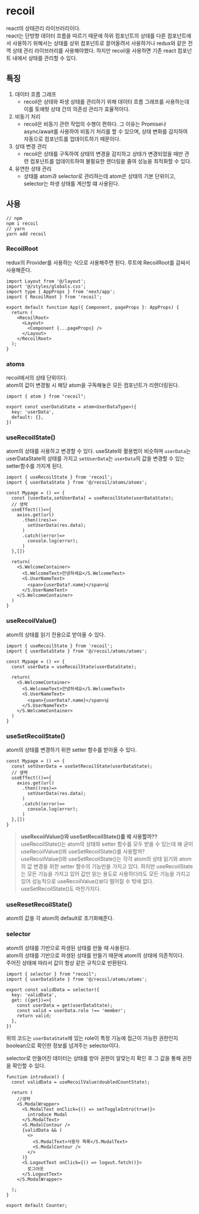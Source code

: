 # recoil

react의 상태관리 라이브러리이다.  
react는 단방향 데이터 흐름을 따르기 때문에 하위 컴포넌트의 상태를 다른 컴포넌트에서 사용하기 위해서는 상태를 상위 컴포넌트로 끌어올려서 사용하거나 redux와 같은 전역 상태 관리 라이브러리를 사용해야했다.
하지만 recoil을 사용하면 기존 react 컴포넌트 내에서 상태를 관리할 수 있다.

## 특징

1. 데이터 흐름 그래프
    - recoil은 상태와 파생 상태를 관리하기 위해 데이터 흐름 그래프를 사용하는데 이를 토애헛 상태 간의 의존성 관리가 효율적이다.
2. 비동기 처리
   - recoil은 비동기 관련 작업의 수행이 편하다. 그 이유는 Promise나 async/await를 사용하여 비동기 처리를 할 수 있으며, 상태 변화를 감지하여 자동으로 컴포넌트를 업데이트하기 때문이다.
3. 상태 변경 관리
    - recoil은 상태를 구독하여 상태의 변경을 감지하고 상태가 변경되었을 때만 관련 컴포넌트를 업데이트하여 불필요한 렌더링을 줄여 성능을 최적화할 수 있다.
4. 유연한 상태 관리
    - 상태를 atom과 selector로 관리하는데 atom은 상태의 기본 단위이고, selector는 파생 상태를 계산할 떄 사용된다.

## 사용

```
// npm 
npm i recoil
// yarn 
yarn add recoil
```

### RecoilRoot

redux의 Provider를 사용하는 식으로 사용해주면 된다.
루트에 RecoilRoot를 감싸서 사용해준다.

```tsx
import Layout from '@/layout';
import '@/styles/globals.css';
import type { AppProps } from 'next/app';
import { RecoilRoot } from 'recoil';

export default function App({ Component, pageProps }: AppProps) {
  return (
    <RecoilRoot>
      <Layout>
        <Component {...pageProps} />
      </Layout>
    </RecoilRoot>
  );
}
```

### atoms

recoil에서의 상태 단위이다.  
atom의 값이 변경될 시 해당 atom을 구독해놓은 모든 컴포넌트가 리렌더링된다.

```tsx
import { atom } from "recoil";

export const userDataState = atom<UserDataType>({
  key: 'userData',
  default: {},
})
```

### useRecoilState()

atom의 상태를 사용하고 변경할 수 있다.
useState와 활용법이 비슷하며 `userData`는 userDataState의 상태를 가지고 `setUserData`는 `userData`의 값을 변경할 수 있는 setter함수를 가지게 된다.

```tsx
import { useRecoilState } from 'recoil';
import { userDataState } from '@/recoil/atoms/atoms';

const Mypage = () => {
  const [userData,setUserData] = useRecoilState(userDataState);
  // 생략
  useEffect(()=>{
    axios.get(url)
      .then((res)=>
        setUserData(res.data);
      )
      .catch((error)=>
        console.log(error);
      )
  },[])
  
  return(
    <S.WelcomeContainer>
      <S.WelcomeText>안녕하세요</S.WelcomeText>
      <S.UserNameText>
        <span>{userData?.name}</span>님
      </S.UserNameText>
    </S.WelcomeContainer>
  )
}
```

### useRecoilValue()

atom의 상태를 읽기 전용으로 받아올 수 있다.

```tsx
import { useRecoilState } from 'recoil';
import { userDataState } from '@/recoil/atoms/atoms';

const Mypage = () => {
  const userData = useRecoilState(userDataState);
  
  return(
    <S.WelcomeContainer>
      <S.WelcomeText>안녕하세요</S.WelcomeText>
      <S.UserNameText>
        <span>{userData?.name}</span>님
      </S.UserNameText>
    </S.WelcomeContainer>
  )
}
```

### useSetRecoilState()

atom의 상태를 변경하기 위한 setter 함수를 받아올 수 있다.

```tsx
const Mypage = () => {
  const setUserData = useSetRecoilState(userDataState);
  // 생략
  useEffect(()=>{
    axios.get(url)
      .then((res)=>
        setUserData(res.data);
      )
      .catch((error)=>
        console.log(error);
      )
  },[])
}
```

>**useRecoilValue()와 useSetRecoilState()를 왜 사용할까??**  
useRecoilState()는 atom의 상태와 setter 함수를 모두 받을 수 있는데 왜 굳이 useRecoilValue()와 useSetRecoilState()를 사용할까?  
useRecoilValue()와 useSetRecoilState()는 각각 atom의 상태 읽기와 atom의 값 변경을 위한 setter 함수의 기능만을 가지고 있다.
하지만 useRecoilState는 모든 기능을 가지고 있어 값만 읽는 용도로 사용하더라도 모든 기능을 가지고 있어 성능적으로 useRecoilValue()보다 떨어질 수 밖에 없다. useSetRecoilState()도 마찬가지다.

### useResetRecoilState()

atom의 값을 각 atom의 default로 초기화해준다.

### selector

atom의 상태를 기반으로 파생된 상태를 만들 때 사용된다.  
atom의 상태를 기반으로 파생된 상태를 만들기 때문에 atom의 상태에 의존적이다.  
주어진 상태에 따라서 값이 항상 같은 규칙으로 반환된다.

```tsx
import { selector } from "recoil";
import { userDataState } from '@/recoil/atoms/atoms';

export const validData = selector({
  key: 'validData',
  get: ({get})=>{
    const userData = get(userDataState);
    const valid = userData.role !== 'member';
    return valid;
  },
})
```

위의 코드는 `userDataState`에 있는 role이 특정 기능에 접근이 가능한 권한인지 boolean으로 확인한 정보를 넘겨주는 selector이다.

selector로 만들어진 데이터는 상태를 받아 권한이 알맞는지 확인 후 그 값을 통해 권한을 확인할 수 있다.

```tsx
function introduce() {
  const validData = useRecoilValue(doubledCountState);

  return (
    //생략
    <S.ModalWrapper>
      <S.ModalText onClick={() => setToggleIntro(true)}>
        introduce Modal
      </S.ModalText>
      <S.ModalContour />
      {validData && (
        <>
          <S.ModalText>사용자 목록</S.ModalText>
          <S.ModalContour />
        </>
      )}
      <S.LogoutText onClick={() => logout.fetch()}>
        로그아웃
      </S.LogoutText>
    </S.ModalWrapper>

  );
}

export default Counter;
```
